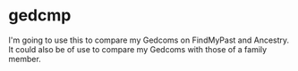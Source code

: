 gedcmp
======

I'm going to use this to compare my Gedcoms on FindMyPast and Ancestry.
It could also be of use to compare my Gedcoms with those of a family member.
